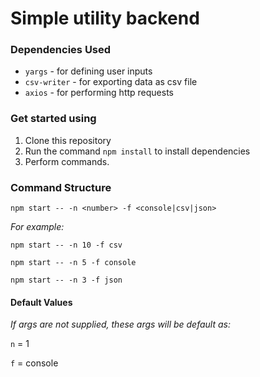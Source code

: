 # Simple utility backend

### Dependencies Used

- `yargs` - for defining user inputs
- `csv-writer` - for exporting data as csv file
- `axios` - for performing http requests

### Get started using

1. Clone this repository
2. Run the command `npm install` to install dependencies
3. Perform commands.

### Command Structure

`npm start -- -n <number> -f <console|csv|json>`

_For example:_

`npm start -- -n 10 -f csv`

`npm start -- -n 5 -f console`

`npm start -- -n 3 -f json`

#### Default Values

_If args are not supplied, these args will be default as:_

`n` = 1

`f` = console
